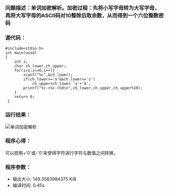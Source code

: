 ### 问题描述：单词加密解析。加密过程：先将小写字母转为大写字母，再将大写字母的ASCII码对10整除后取余数，从而得到一个六位整数密码
### 源代码：
	
	#include<stdio.h>
	int main(void)
	{
		int i;
		char ch_lower,ch_upper;
		for(i=1;i<=6;i++){
			scanf("%c",&ch_lower);
			if(ch_lower>='a'&&ch_lower<='z')
				ch_upper=ch_lower-'a'+'A';
			printf("%c->%c->%d\n",ch_lower,ch_upper,ch_upper%10);
		}
		return 0;
	 } 
### 运行结果：

![单词加密解析](https://upload-images.jianshu.io/upload_images/6770220-7e47f627dcf15571.png?imageMogr2/auto-orient/strip%7CimageView2/2/w/1240)

### 程序心得：

可以把用+'0'或-'0'来使得字符进行字符与数值之间转换。

### 程序参数：
- 输出大小: 149.3583984375 KiB
- 编译时间: 0.45s